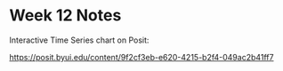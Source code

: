 # Week 12 Notes

Interactive Time Series chart on Posit:

https://posit.byui.edu/content/9f2cf3eb-e620-4215-b2f4-049ac2b41ff7